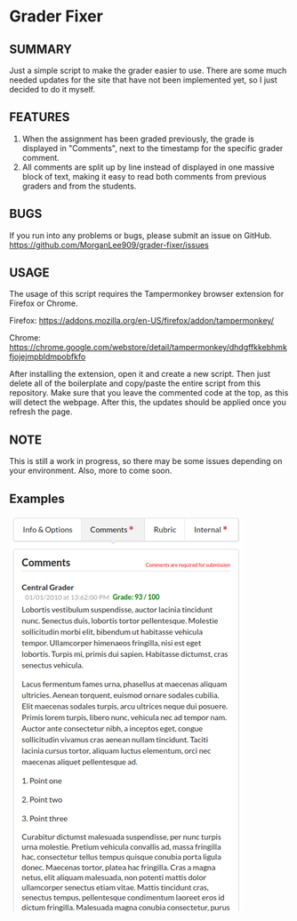# Grader Fixer

## SUMMARY
Just a simple script to make the grader easier to use. There are some much needed updates for the site that have not been implemented yet, so I just decided to do it myself.

## FEATURES
1. When the assignment has been graded previously, the grade is displayed in "Comments", next to the timestamp for the specific grader comment.
2. All comments are split up by line instead of displayed in one massive block of text, making it easy to read both comments from previous graders and from the students.

## BUGS
If you run into any problems or bugs, please submit an issue on GitHub. https://github.com/MorganLee909/grader-fixer/issues

## USAGE
The usage of this script requires the Tampermonkey browser extension for Firefox or Chrome.

Firefox: https://addons.mozilla.org/en-US/firefox/addon/tampermonkey/

Chrome: https://chrome.google.com/webstore/detail/tampermonkey/dhdgffkkebhmkfjojejmpbldmpobfkfo

After installing the extension, open it and create a new script. Then just delete all of the boilerplate and copy/paste the entire script from this repository. Make sure that you leave the commented code at the top, as this will detect the webpage. After this, the updates should be applied once you refresh the page.

## NOTE
This is still a work in progress, so there may be some issues depending on your environment. Also, more to come soon.


## Examples
![Update comment view](./commentExample.png "Comments/Grades Update View")